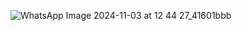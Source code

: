 ![WhatsApp Image 2024-11-03 at 12 44 27_41601bbb](https://github.com/user-attachments/assets/0a9b3ea7-7385-4875-98ae-09bc02c12a50)
